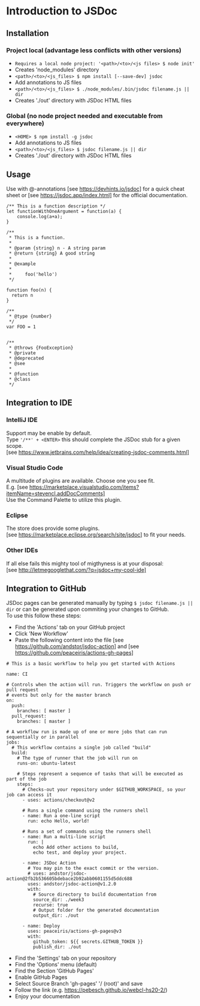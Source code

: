 # Introduction to JSDoc

## Installation
### Project local (advantage less conflicts with other versions)
  - `Requires a local node project: '<path>/<to>/<js files> $ node init'`
  - Creates 'node_modules' directory
  - `<path>/<to>/<js_files> $ npm install [--save-dev] jsdoc`
  - Add annotations to JS files
  - `<path>/<to>/<js_files> $ ./node_modules/.bin/jsdoc filename.js || dir`
  - Creates './out' directory with JSDoc HTML files


### Global (no node project needed and executable from everywhere)
  - `<HOME> $ npm install -g jsdoc`
  - Add annotations to JS files
  - `<path>/<to>/<js_files> $ jsdoc filename.js || dir`
  - Creates './out' directory with JSDoc HTML files


## Usage
Use with @-annotations
[see https://devhints.io/jsdoc] for a quick cheat sheet or [see https://jsdoc.app/index.html] for the official documentation.

```
/** This is a function description */
let functionWithOneArgument = function(a) {
    console.log(a+a);
}

/**
 * This is a function.
 *
 * @param {string} n - A string param
 * @return {string} A good string
 *
 * @example
 *
 *     foo('hello')
 */

function foo(n) {
  return n
}

/**
 * @type {number}
 */
var FOO = 1


/**
 * @throws {FooException}
 * @private
 * @deprecated
 * @see
 *
 * @function
 * @class
 */
```
## Integration to IDE

### IntelliJ IDE
Support may be enable by default.<br>
Type `'/**' + <ENTER>` this should complete the JSDoc stub for a given scope.<br>
[see https://www.jetbrains.com/help/idea/creating-jsdoc-comments.html]

### Visual Studio Code
A multitude of plugins are available. Choose one you see fit.<br>
E.g. [see https://marketplace.visualstudio.com/items?itemName=stevencl.addDocComments]  <br>
Use the Command Palette to utilize this plugin.

### Eclipse
The store does provide some plugins. <br>
[see https://marketplace.eclipse.org/search/site/jsdoc] to fit your needs.

### Other IDEs
If all else fails this mighty tool of migthyness is at your disposal:<br>
[see http://letmegooglethat.com/?q=jsdoc+my-cool-ide]

## Integration to GitHub
JSDoc pages can be generated manually by typing `$ jsdoc filename.js || dir` or can be generated upon commiting your changes to GitHub.<br>
To use this follow these steps:<br>
- Find the 'Actions' tab on your GitHub project
- Click 'New Workflow'
- Paste the following content into the file [see https://github.com/andstor/jsdoc-action] and [see https://github.com/peaceiris/actions-gh-pages]
```
# This is a basic workflow to help you get started with Actions

name: CI

# Controls when the action will run. Triggers the workflow on push or pull request
# events but only for the master branch
on:
  push:
    branches: [ master ]
  pull_request:
    branches: [ master ]

# A workflow run is made up of one or more jobs that can run sequentially or in parallel
jobs:
  # This workflow contains a single job called "build"
  build:
    # The type of runner that the job will run on
    runs-on: ubuntu-latest

    # Steps represent a sequence of tasks that will be executed as part of the job
    steps:
      # Checks-out your repository under $GITHUB_WORKSPACE, so your job can access it
      - uses: actions/checkout@v2

      # Runs a single command using the runners shell
      - name: Run a one-line script
        run: echo Hello, world!

      # Runs a set of commands using the runners shell
      - name: Run a multi-line script
        run: |
          echo Add other actions to build,
          echo test, and deploy your project.
        
      - name: JSDoc Action
        # You may pin to the exact commit or the version.
        # uses: andstor/jsdoc-action@2fb2b536605bdebace2b92abb0601155d5ddc688
        uses: andstor/jsdoc-action@v1.2.0
        with:
          # Source directory to build documentation from
          source_dir: ./week3
          recurse: true
          # Output folder for the generated documentation
          output_dir: ./out

      - name: Deploy
        uses: peaceiris/actions-gh-pages@v3
        with:
          github_token: ${{ secrets.GITHUB_TOKEN }}
          publish_dir: ./out
```
- Find the 'Settings' tab on your repository
- Find the 'Options' menu (default)
- Find the Section 'GitHub Pages'
- Enable GitHub Pages
- Select Source Branch 'gh-pages' '/ (root)' and save
- Follow the link (e.g. https://pebesch.github.io/webcl-hs20-2/)
- Enjoy your documentation